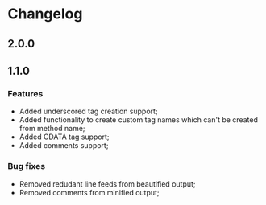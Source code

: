 # Changelog
<!-- TODO -->
## 2.0.0

## 1.1.0
### Features
- Added underscored tag creation support;
- Added functionality to create custom tag names which can't be created from method name;
- Added CDATA tag support;
- Added comments support;
### Bug fixes
- Removed redudant line feeds from beautified output;
- Removed comments from minified output;
